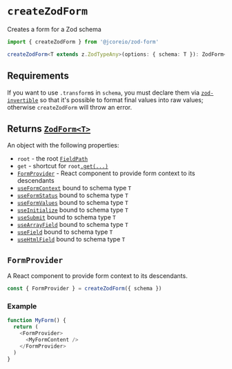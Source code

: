 # `createZodForm`

Creates a form for a Zod schema

```ts
import { createZodForm } from '@jcoreio/zod-form'
```

```ts
createZodForm<T extends z.ZodTypeAny>(options: { schema: T }): ZodForm<T>
```

## Requirements

If you want to use `.transform`s in `schema`, you must declare them via
[`zod-invertible`](https://github.com/jcoreio/zod-invertible) so that it's possible
to format final values into raw values; otherwise `createZodForm` will throw an error.

## Returns [`ZodForm<T>`](./types#zodform)

An object with the following properties:

- `root` - the root [`FieldPath`](./FieldPath.md)
- `get` - shortcut for `root`[`.get(...)`](./FieldPath.md#getpath)
- [`FormProvider`](#formprovider) - React component to provide form context to its descendants
- [`useFormContext`](./useFormContext.md) bound to schema type `T`
- [`useFormStatus`](./useFormStatus.md) bound to schema type `T`
- [`useFormValues`](./useFormValues.md) bound to schema type `T`
- [`useInitialize`](./useInitialize.md) bound to schema type `T`
- [`useSubmit`](./useSubmit.md) bound to schema type `T`
- [`useArrayField`](./useArrayField.md) bound to schema type `T`
- [`useField`](./useField.md) bound to schema type `T`
- [`useHtmlField`](./useHtmlField.md) bound to schema type `T`

## `FormProvider`

A React component to provide form context to its descendants.

```ts
const { FormProvider } = createZodForm({ schema })
```

### Example

```ts
function MyForm() {
  return (
    <FormProvider>
      <MyFormContent />
    </FormProvider>
  )
}
```
